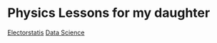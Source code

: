 # Physics Lessons for my daughter

[Electorstatis](index_phys.html)
[Data Science](index_ds.html)


